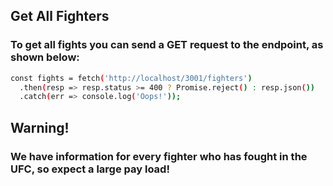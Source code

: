 ## Get All Fighters

### To get all fights you can send a GET request to the endpoint, as shown below:

```sh
const fights = fetch('http://localhost/3001/fighters')
  .then(resp => resp.status >= 400 ? Promise.reject() : resp.json())
  .catch(err => console.log('Oops!'));
```

## Warning!

### We have information for every fighter who has fought in the UFC, so expect a large pay load!
